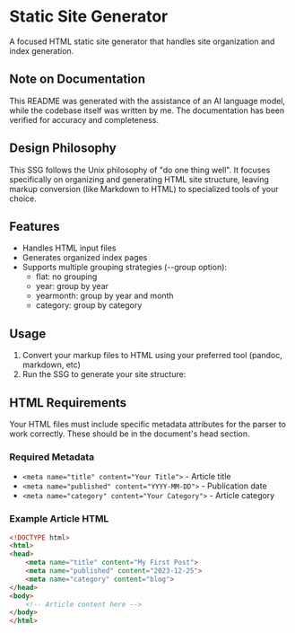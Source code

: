 # Static Site Generator

A focused HTML static site generator that handles site organization and index generation.

## Note on Documentation

This README was generated with the assistance of an AI language model, while the codebase itself was written by me. The documentation has been verified for accuracy and completeness.

## Design Philosophy

This SSG follows the Unix philosophy of "do one thing well". It focuses specifically on organizing and generating HTML site structure, leaving markup conversion (like Markdown to HTML) to specialized tools of your choice.

## Features

- Handles HTML input files
- Generates organized index pages
- Supports multiple grouping strategies (--group option):
  - flat: no grouping
  - year: group by year
  - yearmonth: group by year and month
  - category: group by category

## Usage

1. Convert your markup files to HTML using your preferred tool (pandoc, markdown, etc)
2. Run the SSG to generate your site structure:

## HTML Requirements

Your HTML files must include specific metadata attributes for the parser to work correctly. These should be in the document's head section.

### Required Metadata
- `<meta name="title" content="Your Title">` - Article title
- `<meta name="published" content="YYYY-MM-DD">` - Publication date
- `<meta name="category" content="Your Category">` - Article category

### Example Article HTML
```html
<!DOCTYPE html>
<html>
<head>
    <meta name="title" content="My First Post">
    <meta name="published" content="2023-12-25">
    <meta name="category" content="blog">
</head>
<body>
    <!-- Article content here -->
</body>
</html>